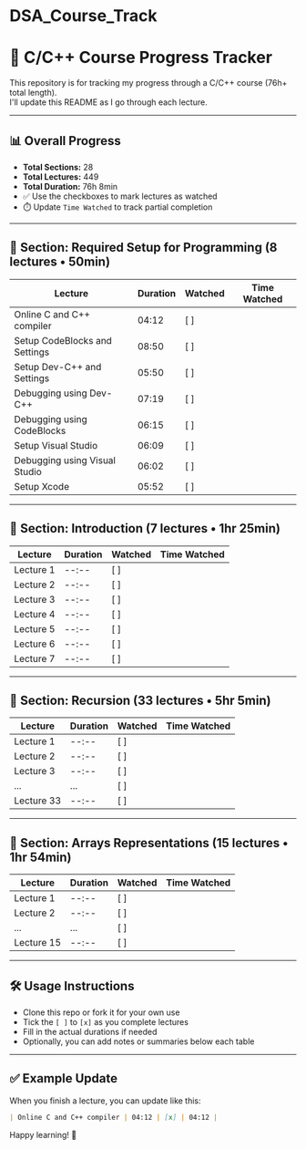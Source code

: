 # DSA_Course_Track

# 📘 C/C++ Course Progress Tracker

This repository is for tracking my progress through a C/C++ course (76h+ total length).  
I'll update this README as I go through each lecture.

---

## 📊 Overall Progress

- **Total Sections:** 28  
- **Total Lectures:** 449  
- **Total Duration:** 76h 8min  
- ✅ Use the checkboxes to mark lectures as watched  
- ⏱️ Update `Time Watched` to track partial completion

---

## 📂 Section: Required Setup for Programming (8 lectures • 50min)

| Lecture | Duration | Watched | Time Watched |
|--------|----------|---------|--------------|
| Online C and C++ compiler | 04:12 | [ ] |  |
| Setup CodeBlocks and Settings | 08:50 | [ ] |  |
| Setup Dev-C++ and Settings | 05:50 | [ ] |  |
| Debugging using Dev-C++ | 07:19 | [ ] |  |
| Debugging using CodeBlocks | 06:15 | [ ] |  |
| Setup Visual Studio | 06:09 | [ ] |  |
| Debugging using Visual Studio | 06:02 | [ ] |  |
| Setup Xcode | 05:52 | [ ] |  |

---

## 📂 Section: Introduction (7 lectures • 1hr 25min)

| Lecture | Duration | Watched | Time Watched |
|--------|----------|---------|--------------|
| Lecture 1 | --:-- | [ ] |  |
| Lecture 2 | --:-- | [ ] |  |
| Lecture 3 | --:-- | [ ] |  |
| Lecture 4 | --:-- | [ ] |  |
| Lecture 5 | --:-- | [ ] |  |
| Lecture 6 | --:-- | [ ] |  |
| Lecture 7 | --:-- | [ ] |  |

---

## 📂 Section: Recursion (33 lectures • 5hr 5min)

| Lecture | Duration | Watched | Time Watched |
|--------|----------|---------|--------------|
| Lecture 1 | --:-- | [ ] |  |
| Lecture 2 | --:-- | [ ] |  |
| Lecture 3 | --:-- | [ ] |  |
| ... | ... | [ ] |  |
| Lecture 33 | --:-- | [ ] |  |

---

## 📂 Section: Arrays Representations (15 lectures • 1hr 54min)

| Lecture | Duration | Watched | Time Watched |
|--------|----------|---------|--------------|
| Lecture 1 | --:-- | [ ] |  |
| Lecture 2 | --:-- | [ ] |  |
| ... | ... | [ ] |  |
| Lecture 15 | --:-- | [ ] |  |

---

## 🛠️ Usage Instructions

- Clone this repo or fork it for your own use
- Tick the `[ ]` to `[x]` as you complete lectures
- Fill in the actual durations if needed
- Optionally, you can add notes or summaries below each table

---

## ✅ Example Update

When you finish a lecture, you can update like this:

```markdown
| Online C and C++ compiler | 04:12 | [x] | 04:12 |
```

Happy learning! 🚀
